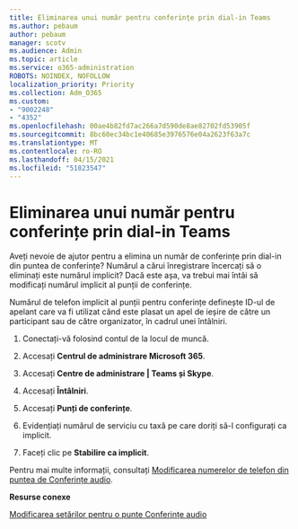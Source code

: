```yaml
---
title: Eliminarea unui număr pentru conferințe prin dial-in Teams
ms.author: pebaum
author: pebaum
manager: scotv
ms.audience: Admin
ms.topic: article
ms.service: o365-administration
ROBOTS: NOINDEX, NOFOLLOW
localization_priority: Priority
ms.collection: Adm_O365
ms.custom:
- "9002248"
- "4352"
ms.openlocfilehash: 00ae4b82fd7ac266a7d590de8ae82702fd53905f
ms.sourcegitcommit: 8bc60ec34bc1e40685e3976576e04a2623f63a7c
ms.translationtype: MT
ms.contentlocale: ro-RO
ms.lasthandoff: 04/15/2021
ms.locfileid: "51823547"
---
```

# <a name="teams-dial-in-conferencing-number-removal"></a>Eliminarea unui număr pentru conferințe prin dial-in Teams

Aveți nevoie de ajutor pentru a elimina un număr de conferințe prin dial-in din puntea de conferințe? Numărul a cărui înregistrare încercați să o eliminați este numărul implicit? Dacă este așa, va trebui mai întâi să modificați numărul implicit al punții de conferințe.

Numărul de telefon implicit al punții pentru conferințe definește ID-ul de apelant care va fi utilizat când este plasat un apel de ieșire de către un participant sau de către organizator, în cadrul unei întâlniri.

1. Conectați-vă folosind contul de la locul de muncă.

2. Accesați **Centrul de administrare Microsoft 365**.

3. Accesați **Centre de administrare | Teams și Skype**.

4. Accesați **Întâlniri**.

5. Accesați **Punți de conferințe**.

6. Evidențiați numărul de serviciu cu taxă pe care doriți să-l configurați ca implicit.

7. Faceți clic pe **Stabilire ca implicit**.

Pentru mai multe informații, consultați [Modificarea numerelor de telefon din puntea de Conferințe audio](https://docs.microsoft.com/microsoftteams/change-the-phone-numbers-on-your-audio-conferencing-bridge).

**Resurse conexe**

[Modificarea setărilor pentru o punte Conferințe audio](https://docs.microsoft.com/microsoftteams/change-the-settings-for-an-audio-conferencing-bridge)
